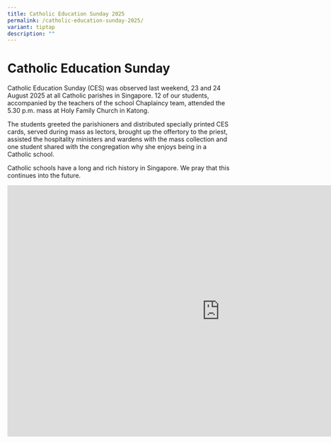 ```yaml
---
title: Catholic Education Sunday 2025
permalink: /catholic-education-sunday-2025/
variant: tiptap
description: ""
---
```

<h1>Catholic Education Sunday </h1>
<p>Catholic Education Sunday (CES) was observed&nbsp;last weekend, 23 and
24 August 2025 at all Catholic&nbsp;parishes in Singapore. 12 of our students,
accompanied by the teachers of the school Chaplaincy team, attended the
5.30 p.m. mass at Holy Family Church in Katong.</p>
<p>The students greeted the parishioners and distributed specially printed
CES cards, served during mass as lectors, brought up the offertory to the
priest, assisted the hospitality ministers and wardens with the mass collection
and one student shared with the congregation why she enjoys being in a
Catholic school.</p>
<p>Catholic schools have a long and rich history in Singapore. We pray that
this continues into the future.</p>
<div class="iframe-wrapper">
<iframe height="569" width="960" allowfullscreen="true" frameborder="0" src="https://docs.google.com/presentation/d/e/2PACX-1vQVPZJl8pY2g0QsNyUX6qHltcH1TCfKM2dReznkSq51bwEAjpvNpr4dAnChB-p3Gdm_7en0v_8ULZHR/pubembed?start=true&amp;loop=true&amp;delayms=5000"></iframe>
</div>
<p></p>